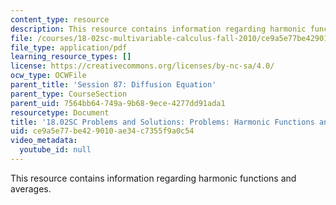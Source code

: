 ```yaml
---
content_type: resource
description: This resource contains information regarding harmonic functions and averages.
file: /courses/18-02sc-multivariable-calculus-fall-2010/ce9a5e77be429010ae34c7355f9a0c54_MIT18_02SC_pb_87_comb.pdf
file_type: application/pdf
learning_resource_types: []
license: https://creativecommons.org/licenses/by-nc-sa/4.0/
ocw_type: OCWFile
parent_title: 'Session 87: Diffusion Equation'
parent_type: CourseSection
parent_uid: 7564bb64-749a-9b68-9ece-4277dd91ada1
resourcetype: Document
title: '18.02SC Problems and Solutions: Problems: Harmonic Functions and Averages'
uid: ce9a5e77-be42-9010-ae34-c7355f9a0c54
video_metadata:
  youtube_id: null
---
```

This resource contains information regarding harmonic functions and averages.